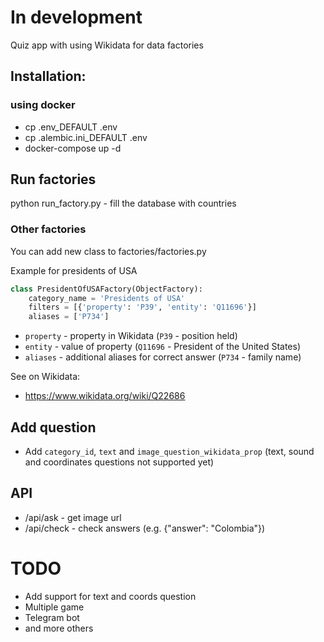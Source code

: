 # In development

Quiz app with using Wikidata for data factories

## Installation:
### using docker
* cp .env_DEFAULT .env
* cp .alembic.ini_DEFAULT .env
* docker-compose up -d

## Run factories
python run_factory.py - fill the database with countries
### Other factories
You can add new class to factories/factories.py

Example for presidents of USA
```python
class PresidentOfUSAFactory(ObjectFactory):
    category_name = 'Presidents of USA'
    filters = [{'property': 'P39', 'entity': 'Q11696'}]
    aliases = ['P734']
```
* `property` - property in Wikidata (`P39` - position held)
* `entity` - value of property (`Q11696` - President of the United States)
* `aliases` - additional aliases for correct answer (`P734` - family name)

See on Wikidata:
* https://www.wikidata.org/wiki/Q22686 

## Add question
* Add `category_id`, `text` and  `image_question_wikidata_prop` (text, sound and coordinates questions not supported yet)

## API
* /api/ask - get image url 
* /api/check - check answers (e.g. {"answer": "Colombia"})

# TODO
* Add support for text and coords question
* Multiple game
* Telegram bot
* and more others